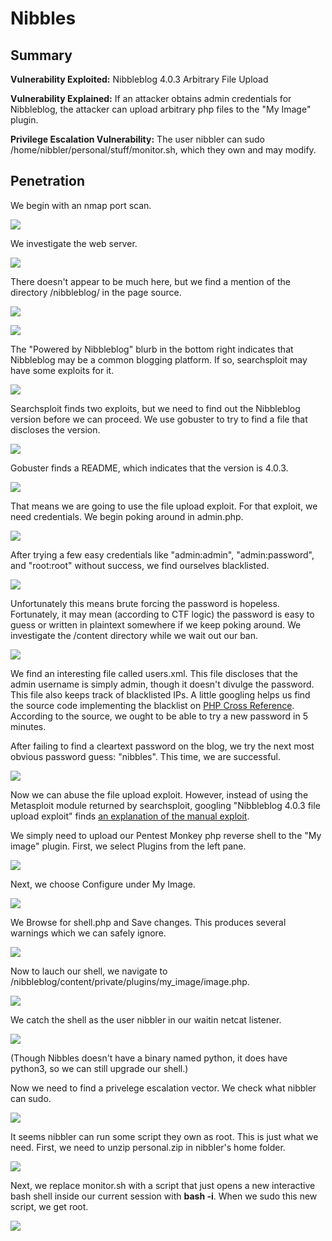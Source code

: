 # Nibbles

## Summary

**Vulnerability Exploited:** Nibbleblog 4.0.3 Arbitrary File Upload

**Vulnerability Explained:** If an attacker obtains admin credentials for Nibbleblog, the attacker can upload arbitrary php files to the "My Image" plugin.

**Privilege Escalation Vulnerability:** The user nibbler can sudo /home/nibbler/personal/stuff/monitor.sh, which they own and may modify.

## Penetration

We begin with an nmap port scan.

![](screenshots/nmap-tcp.png)

We investigate the web server.

![](screenshots/homepage.png)

There doesn't appear to be much here, but we find a mention of the directory /nibbleblog/ in the page source.

![](screenshots/homepage-source.png)

![](screenshots/nibbleblog.png)

The "Powered by Nibbleblog" blurb in the bottom right indicates that Nibbleblog may be a common blogging platform. If so, searchsploit may have some exploits for it.

![](screenshots/searchsploit-nibbleblog.png)

Searchsploit finds two exploits, but we need to find out the Nibbleblog version before we can proceed. We use gobuster to try to find a file that discloses the version.

![](screenshots/gobuster-nibbleblog.png)

Gobuster finds a README, which indicates that the version is 4.0.3.

![](screenshots/readme.png)

That means we are going to use the file upload exploit. For that exploit, we need credentials. We begin poking around in admin.php.

![](screenshots/admin-login.png)

After trying a few easy credentials like "admin:admin", "admin:password", and "root:root" without success, we find ourselves blacklisted.

![](screenshots/blacklist.png)

Unfortunately this means brute forcing the password is hopeless. Fortunately, it may mean (according to CTF logic) the password is easy to guess or written in plaintext somewhere if we keep poking around. We investigate the /content directory while we wait out our ban.

![](screenshots/users-xml.png)

We find an interesting file called users.xml. This file discloses that the admin username is simply admin, though it doesn't divulge the password. This file also keeps track of blacklisted IPs. A little googling helps us find the source code implementing the blacklist on [PHP Cross Reference](http://phpcrossref.com/xref/nibbleblog/admin/kernel/db/db_users.class.php.html#blacklist). According to the source, we ought to be able to try a new password in 5 minutes.

After failing to find a cleartext password on the blog, we try the next most obvious password guess: "nibbles". This time, we are successful.

![](screenshots/admin-console.png)

Now we can abuse the file upload exploit. However, instead of using the Metasploit module returned by searchsploit, googling "Nibbleblog 4.0.3 file upload exploit" finds [an explanation of the manual exploit](https://wikihak.com/how-to-upload-a-shell-in-nibbleblog-4-0-3/).

We simply need to upload our Pentest Monkey php reverse shell to the "My image" plugin. First, we select Plugins from the left pane.

![](screenshots/plugins.png)

Next, we choose Configure under My Image.

![](screenshots/configure-my-image.png)

We Browse for shell.php and Save changes. This produces several warnings which we can safely ignore.

![](screenshots/warnings.png)

Now to lauch our shell, we navigate to /nibbleblog/content/private/plugins/my\_image/image.php.

![](screenshots/image-php.png)

We catch the shell as the user nibbler in our waitin netcat listener.

![](screenshots/nibbler-proof.png)

(Though Nibbles doesn't have a binary named python, it does have python3, so we can still upgrade our shell.)

Now we need to find a privelege escalation vector. We check what nibbler can sudo.

![](screenshots/sudo-l.png)

It seems nibbler can run some script they own as root. This is just what we need. First, we need to unzip personal.zip in nibbler's home folder.

![](screenshots/unzip.png)

Next, we replace monitor.sh with a script that just opens a new interactive bash shell inside our current session with **bash -i**. When we sudo this new script, we get root.

![](screenshots/root-proof.png)